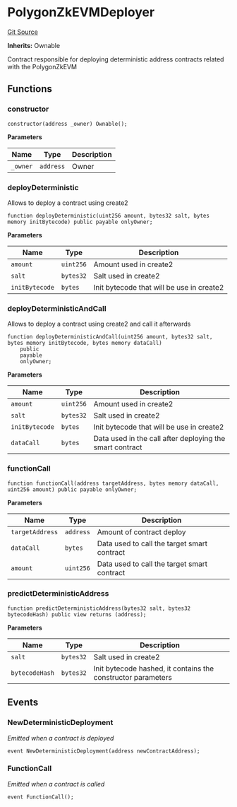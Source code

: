# PolygonZkEVMDeployer
[Git Source](https://github.com/agglayer/agglayer-contracts/blob/112a010b7c8b14335e5fe1a9bffc11bd2459df05/contracts/deployment/PolygonZkEVMDeployer.sol)

**Inherits:**
Ownable

Contract responsible for deploying deterministic address contracts related with the PolygonZkEVM


## Functions
### constructor


```solidity
constructor(address _owner) Ownable();
```
**Parameters**

|Name|Type|Description|
|----|----|-----------|
|`_owner`|`address`|Owner|


### deployDeterministic

Allows to deploy a contract using create2


```solidity
function deployDeterministic(uint256 amount, bytes32 salt, bytes memory initBytecode) public payable onlyOwner;
```
**Parameters**

|Name|Type|Description|
|----|----|-----------|
|`amount`|`uint256`|Amount used in create2|
|`salt`|`bytes32`|Salt used in create2|
|`initBytecode`|`bytes`|Init bytecode that will be use in create2|


### deployDeterministicAndCall

Allows to deploy a contract using create2 and call it afterwards


```solidity
function deployDeterministicAndCall(uint256 amount, bytes32 salt, bytes memory initBytecode, bytes memory dataCall)
    public
    payable
    onlyOwner;
```
**Parameters**

|Name|Type|Description|
|----|----|-----------|
|`amount`|`uint256`|Amount used in create2|
|`salt`|`bytes32`|Salt used in create2|
|`initBytecode`|`bytes`|Init bytecode that will be use in create2|
|`dataCall`|`bytes`|Data used in the call after deploying the smart contract|


### functionCall


```solidity
function functionCall(address targetAddress, bytes memory dataCall, uint256 amount) public payable onlyOwner;
```
**Parameters**

|Name|Type|Description|
|----|----|-----------|
|`targetAddress`|`address`|Amount of contract deploy|
|`dataCall`|`bytes`|Data used to call the target smart contract|
|`amount`|`uint256`|Data used to call the target smart contract|


### predictDeterministicAddress


```solidity
function predictDeterministicAddress(bytes32 salt, bytes32 bytecodeHash) public view returns (address);
```
**Parameters**

|Name|Type|Description|
|----|----|-----------|
|`salt`|`bytes32`|Salt used in create2|
|`bytecodeHash`|`bytes32`|Init bytecode hashed, it contains the constructor parameters|


## Events
### NewDeterministicDeployment
*Emitted when a contract is deployed*


```solidity
event NewDeterministicDeployment(address newContractAddress);
```

### FunctionCall
*Emitted when a contract is called*


```solidity
event FunctionCall();
```

